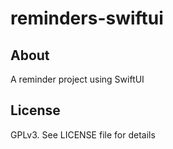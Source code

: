 # reminders-swiftui

## About
A reminder project using SwiftUI

## License
GPLv3. See LICENSE file for details
